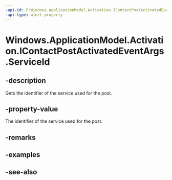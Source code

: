 ----api-id: P:Windows.ApplicationModel.Activation.IContactPostActivatedEventArgs.ServiceId
-api-type: winrt property
---<!-- Property syntaxpublic string ServiceId { get; }--># Windows.ApplicationModel.Activation.IContactPostActivatedEventArgs.ServiceId## -descriptionGets the identifier of the service used for the post.## -property-valueThe identifier of the service used for the post.## -remarks## -examples## -see-also